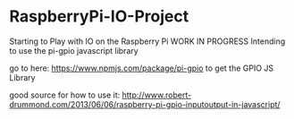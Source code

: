 # RaspberryPi-IO-Project
Starting to Play with IO on the Raspberry Pi WORK IN PROGRESS
Intending to use the pi-gpio javascript library



go to here:
https://www.npmjs.com/package/pi-gpio
to get the GPIO JS Library


good source for how to use it:
http://www.robert-drummond.com/2013/06/06/raspberry-pi-gpio-inputoutput-in-javascript/
